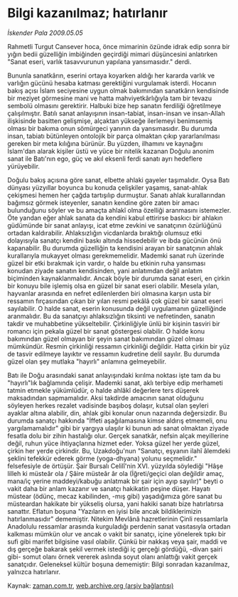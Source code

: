 # Bilgi kazanılmaz; hatırlanır

*İskender Pala 2009.05.05*

<tr><td class="metin" colspan="2" style="padding-top: 20px; padding-left: 5px; padding-right: 10px;">Rahmetli Turgut Cansever hoca, önce mimarinin özünde idrak edip sonra bir yığın bedii güzelliğin imbiğinden geçirdiği mimari düşüncesini anlatırken "Sanat eseri, varlık tasavvurunun yapılana yansımasıdır." derdi.</td></tr><tr><td class="metin" colspan="2" style="padding-top: 20px; padding-left: 5px; padding-right: 10px;"><p>Bununla sanatkârın, eserini ortaya koyarken aldığı her kararda varlık ve varlığın gücünü hesaba katması gerektiğini vurgulamak isterdi. Hocanın bakış açısı İslam seciyesine uygun olmak bakımından sanatkârın kendisinde bir meziyet görmesine mani ve hatta mahviyetkârlığıyla tam bir tevazu sembolü olmasını gerektirir. Halbuki bize hep sanatın ferdiliği öğretilmeye çalışılmıştır. Batılı sanat anlayışının insan-tabiat, insan-insan ve insan-Allah ilişkisinde basitten gelişmişe, alçaktan yükseğe ilerlemeyi benimsemiş olması bir bakıma onun sömürgeci yanının da yansımasıdır. Bu durumda insan, tabiatı bütünleyen ontolojik bir parça olmaktan çıkıp yararlanılması gereken bir meta kılığına bürünür. Bu yüzden, ilhamını ve kaynağını İslam'dan alarak kişiler üstü ve yüce bir nitelik kazanan Doğulu anonim sanat ile Batı'nın ego, güç ve akıl eksenli ferdi sanatı ayrı hedeflere yürüyebilir. 
<p>Doğulu bakış açısına göre sanat, elbette ahlaki gayeler taşımalıdır. Oysa Batı dünyası yüzyıllar boyunca bu konuda çelişkiler yaşamış, sanat-ahlak çekişmesi hemen her çağda tartışılıp durmuştur. Sanatı ahlak kurallarından bağımsız görmek isteyenler, sanatın kendine göre zaten bir amacı bulunduğunu söyler ve bu amaçta ahlakî olma özelliği aranmasını istemezler. Öte yandan eğer ahlak sanata da kendini kabul ettirirse baskıcı bir ahlakın güdümünde bir sanat anlayışı, icat etme zevkini ve sanatçının özürlüğünü ortadan kaldırabilir. Ahlaksızlığın vicdanlarda bıraktığı olumsuz etki dolayısıyla sanatçı kendini baskı altında hissedebilir ve ibda gücünün önü kapanabilir. Bu durumda güzelliğin ta kendisini arayan bir sanatçının ahlak kurallarıyla mukayyet olması gerekmemelidir. Mademki sanat ruh üzerinde güzel bir etki bırakmak için vardır, o halde bu etkinin ruha yansıması konudan ziyade sanatın kendisinden, yani anlatımdan değil anlatım biçiminden kaynaklanmalıdır. Ancak böyle bir durumda sanat eseri, en çirkin bir konuyu bile işlemiş olsa en güzel bir sanat eseri olabilir. Mesela yılan, hayvanlar arasında en nefret edilenlerden biri olmasına karşın usta bir ressamın fırçasından çıkan bir yılan resmi pekâlâ çok güzel bir sanat eseri sayılabilir. O halde sanat, eserin konusunda değil uygulamanın güzelliğinde aranmalıdır. Bu da sanatçıyı ahlaksızlığın tiksinti ve nefretinden, sanatın takdir ve muhabbetine yükseltebilir. Çirkinliğiyle ünlü bir kişinin tasviri bir romancı için pekala güzel bir sanat göstergesi olabilir. O halde konu bakımından güzel olmayan bir şeyin sanat bakımından güzel olması mümkündür. Resmin çirkinliği ressamın çirkinliği değildir. Hatta çirkin bir yüz de tasvir edilmeye layıktır ve ressamın kudretine delil sayılır. Bu durumda güzel olan şey mutlaka "hayırlı" anlamına gelmeyebilir. 
<p>Batı ile Doğu arasındaki sanat anlayışındaki kırılma noktası işte tam da bu "hayırlı"lık bağlamında çelişir. Mademki sanat, aklı terbiye edip merhameti tatmin etmekle yükümlüdür, o halde ahlâkî değerlere ters düşerek maksadından sapmamalıdır. Aksi takdirde amacının sanat olduğunu söyleyen herkes rezalet vadisinde başıboş dolaşır, kutsal olan şeyleri ayaklar altına alabilir, din, ahlak gibi konular onun nazarında değersizdir. Bu durumda sanatçı hakkında "İffeti aşağılamasına kimse aldırış etmemeli, onu yargılamamalıdır" gibi bir yargıya ulaşılır ki bunun adı sanat olmaktan ziyade fesatla dolu bir zihin hastalığı olur. Gerçek sanatkâr, nefsin alçak meyillerine değil, ruhun yüce ihtiyaçlarına hizmet eder. Yoksa güzel her yerde güzel, çirkin her yerde çirkindir. Bu, Uzakdoğu'nun "Sanatçı, eşyanın ilahî âlemdeki şeklini tefekkür ederek görme (yoga-dhyana) yolunu seçmelidir." felsefesiyle de örtüşür. Şair Bursalı Celilî'nin XVI. yüzyılda söylediği "Hâşe lilleh ki müsteâr ola / Şâire müsteâr âr ola (İğreti/geçici olan değildir amaç, mana/iç yerine maddeyi/kabuğu anlatmak bir şair için ayıp sayılır)" beyti o vakit daha bir anlam kazanır ve sanatçı hakikatin peşine düşer. Hayatı müstear (ödünç, mecaz kabilinden, -mış gibi) yaşadığımıza göre sanat bu müsteardan hakikate bir yükseliş olursa, yani hakiki sanatı bize hatırlatırsa sanattır. Eflatun boşuna "Yazıların en iyisi bile ancak bildiklerimizin hatırlanmasıdır" dememiştir. Nitekim Mevlânâ hazretlerinin Çinli ressamlarla Anadolulu ressamlar arasında kurguladığı perdenin sanat vasıtasıyla ortadan kalkması mümkün olur ve ancak o vakit bir sanatçı, içine yönelerek tıpkı bir sufi gibi marifet bilgisine vasıl olabilir. Çünkü bir nakkaş veya şair, maddi ve dış gerçeğe bakarak şekil vermek istediği iç gerçeği gördüğü, -divan şairi gibi- somut olanı örnek vererek aslında soyut olanı anlattığı vakit gerçek sanatçıdır. Geleneksel kültür boşuna dememiştir: Bilgi sonradan kazanılmaz, yalnızca hatırlanır.<br/></p></p></p></td></tr>

Kaynak: [zaman.com.tr](http://zaman.com.tr/yazar.do?yazino=844951), [web.archive.org (arşiv bağlantısı)](http://web.archive.org/web/20090705154941/http://www.zaman.com.tr:80/yazar.do?yazino=844951)
